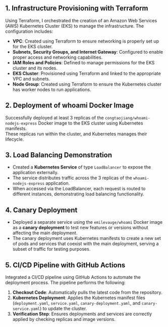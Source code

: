 ## 1. Infrastructure Provisioning with Terraform
Using Terraform, I orchestrated the creation of an Amazon Web Services (AWS) Kubernetes Cluster (EKS) to manage the infrastructure. The configuration includes:

- **VPC**: Created using Terraform to ensure networking is properly set up for the EKS cluster.
- **Subnets, Security Groups, and Internet Gateway**: Configured to enable proper access and networking capabilities.
- **IAM Roles and Policies**: Defined to manage permissions for the EKS cluster and its nodes.
- **EKS Cluster**: Provisioned using Terraform and linked to the appropriate VPC and subnets.
- **Node Group**: Created using Terraform to ensure the Kubernetes cluster has worker nodes to run applications.

## 2. Deployment of whoami Docker Image
Successfully deployed at least 3 replicas of the `congtaojiang/whoami-nodejs-express` Docker image to the EKS cluster using Kubernetes manifests.  
These replicas run within the cluster, and Kubernetes manages their lifecycle.

## 3. Load Balancing Demonstration
- Created a **Kubernetes Service** of type `LoadBalancer` to expose the application externally.
- The service distributes traffic across the 3 replicas of the `whoami-nodejs-express` application.
- When accessed via the LoadBalancer, each request is routed to different instances, demonstrating load balancing functionality.

## 4. Canary Deployment
- Deployed a separate service using the `emilevauge/whoami` Docker image as a **canary deployment** to test new features or versions without affecting the main deployment.
- The canary deployment uses Kubernetes manifests to create a new set of pods and services that coexist with the main deployment, serving a subset of traffic for testing purposes.

## 5. CI/CD Pipeline with GitHub Actions
Integrated a CI/CD pipeline using GitHub Actions to automate the deployment process. The pipeline performs the following:

1. **Checkout Code**: Automatically pulls the latest code from the repository.
2. **Kubernetes Deployment**: Applies the Kubernetes manifest files (`deployment.yaml`, `service.yaml`, `canary-deployment.yaml`, and `canary-service.yaml`) to update the cluster.
3. **Verification Step**: Ensures deployments and services are correctly applied by checking replicas and image versions.
